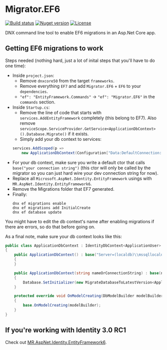 # Migrator.EF6

[![Build status](https://img.shields.io/appveyor/ci/mrahhal/migrator-ef6/master.svg)](https://ci.appveyor.com/project/mrahhal/migrator-ef6)
[![Nuget version](https://img.shields.io/nuget/v/Migrator.EF6.svg)](https://www.nuget.org/packages/Migrator.EF6)
[![License](https://img.shields.io/badge/license-MIT-blue.svg)](https://opensource.org/licenses/MIT)

DNX command line tool to enable EF6 migrations in an Asp.Net Core app.

## Getting EF6 migrations to work

Steps needed (nothing hard, just a lot of inital steps that you'll have to do one time):

- Inside `project.json`:
    - Remove `dnxcore50` from the target `frameworks`.
    - Remove everything `EF7` and add `Migrator.EF6` + `EF6` to your `dependencies`.
    - `"ef": "EntityFramework.Commands"` -> `"ef": "Migrator.EF6"` in the `commands` section.
- Inside `Startup.cs`:
    - Remove the line of code that starts with `services.AddEntityFramework` completely (this belong to EF7). Also remove `serviceScope.ServiceProvider.GetService<ApplicationDbContext>
    ().Database.Migrate()` if it exists.
    - Simply add your db context to services:
    ```c#
    services.AddScoped(p =>
        new ApplicationDbContext(Configuration["Data:DefaultConnection:ConnectionString"]));
    ```
- For your db context, make sure you write a default ctor that calls `base("your connection string")` (this ctor will only be called by the migrator so you can just hard wire your dev connection string for now).
- Replace all `Microsoft.AspNet.Identity.EntityFramework` usings with `MR.AspNet.Identity.EntityFramework6`.
- Remove the Migrations folder that EF7 generated.
- Finally:
    ```
    dnx ef migrations enable
    dnx ef migrations add InitialCreate
    dnx ef database update
    ```
You might have to edit the db context's name after enabling migrations if there are errors, so do that before going on.

As a final note, make sure your db context looks like this:
```c#
public class ApplicationDbContext : IdentityDbContext<ApplicationUser>
{
    public ApplicationDbContext() : base("Server=(localdb)\\mssqllocaldb;Database=aspnet5-WebApplication1-84bb2ccf-6f5b-4d01-b5ea-cbf91fb3a9a2;Trusted_Connection=True;MultipleActiveResultSets=true")
    {
    }

    public ApplicationDbContext(string nameOrConnectionString) : base(nameOrConnectionString)
    {
        Database.SetInitializer(new MigrateDatabaseToLatestVersion<ApplicationDbContext, WebApplication1.Migrations.Configuration>());
    }

    protected override void OnModelCreating(DbModelBuilder modelBuilder)
    {
        base.OnModelCreating(modelBuilder);
    }
}
```

## If you're working with Identity 3.0 RC1

Check out [MR.AspNet.Identity.EntityFramework6](https://github.com/mrahhal/MR.AspNet.Identity.EntityFramework6).
